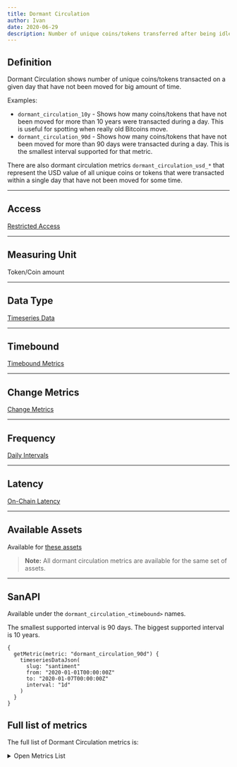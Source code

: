 ```yaml
---
title: Dormant Circulation
author: Ivan
date: 2020-06-29
description: Number of unique coins/tokens transferred after being idle for some time
---
```


## Definition

Dormant Circulation shows number of unique coins/tokens transacted on a given day that
have not been moved for big amount of time.

Examples:

- `dormant_circulation_10y` - Shows how many coins/tokens that have not been moved
  for more than 10 years were transacted during a day. This is useful for spotting
  when really old Bitcoins move.
- `dormant_circulation_90d` - Shows how many coins/tokens that have not been moved
  for more than 90 days were transacted during a day. This is the smallest interval
  supported for that metric.

There are also dormant circulation metrics `dormant_circulation_usd_*` that represent the USD value of all 
unique coins or tokens that were transacted within a single day that have not been moved for some time.

---

## Access

[Restricted Access](/metrics/details/access#restricted-access)

---

## Measuring Unit

Token/Coin amount

---

## Data Type

[Timeseries Data](/metrics/details/data-type#timeseries-data)

---

## Timebound

[Timebound Metrics](/metrics/details/timebound)

---

## Change Metrics

[Change Metrics](/metrics/details/change_metrics)

---

## Frequency

[Daily Intervals](/metrics/details/frequency#daily-frequency)

---

## Latency

[On-Chain Latency](/metrics/details/latency#on-chain-latency)

---

## Available Assets

Available for [these
assets](<https://api.santiment.net/graphiql?variables=&query=%7B%0A%20%20getMetric(metric%3A%20%22dormant_circulation_90d%22)%20%7B%0A%20%20%20%20metadata%20%7B%0A%20%20%20%20%20%20availableSlugs%0A%20%20%20%20%7D%0A%20%20%7D%0A%7D%0A>)

> **Note:** All dormant circulation metrics are available for the same set of assets.

---

## SanAPI

Available under the `dormant_circulation_<timebound>` names.

The smallest supported interval is 90 days.
The biggest supported interval is 10 years.

```graphql-explorer
{
  getMetric(metric: "dormant_circulation_90d") {
    timeseriesDataJson(
      slug: "santiment"
      from: "2020-01-01T00:00:00Z"
      to: "2020-01-07T00:00:00Z"
      interval: "1d"
    )
  }
}
```

## Full list of metrics

The full list of Dormant Circulation metrics is:

<Details>

<Summary>Open Metrics List</Summary>

- dormant_circulation_10y
- dormant_circulation_180d
- dormant_circulation_2y
- dormant_circulation_365d
- dormant_circulation_365d_change_1d
- dormant_circulation_365d_change_30d
- dormant_circulation_365d_change_7d
- dormant_circulation_3y
- dormant_circulation_5y
- dormant_circulation_90d
- dormant_circulation_usd_180d
- dormant_circulation_usd_180d_change_1d
- dormant_circulation_usd_180d_change_30d
- dormant_circulation_usd_180d_change_7d

</Details>
